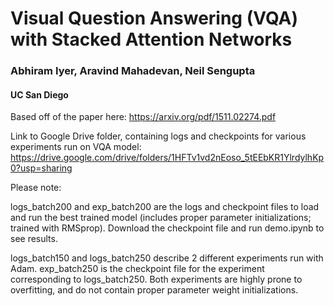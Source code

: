 # Visual Question Answering (VQA) with Stacked Attention Networks
### Abhiram Iyer, Aravind Mahadevan, Neil Sengupta
#### UC San Diego

Based off of the paper here: https://arxiv.org/pdf/1511.02274.pdf

Link to Google Drive folder, containing logs and checkpoints for various experiments run on VQA model:
https://drive.google.com/drive/folders/1HFTv1vd2nEoso_5tEEbKR1YlrdylhKp0?usp=sharing

Please note:

logs_batch200 and exp_batch200 are the logs and checkpoint files to load and run the best trained model (includes proper parameter initializations; trained with RMSprop). Download the checkpoint file and run demo.ipynb to see results. 

logs_batch150 and logs_batch250 describe 2 different experiments run with Adam. exp_batch250 is the checkpoint file for the experiment corresponding to logs_batch250. Both experiments are highly prone to overfitting, and do not contain proper parameter weight initializations.


